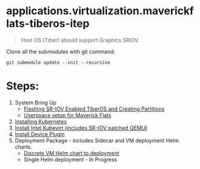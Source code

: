 # applications.virtualization.maverickflats-tiberos-itep
> Host OS (Tiber) should support Graphics SRIOV.

Clone all the submodules with git command: 
```
git submodule update --init --recursive
```

# Steps:
  1. System Bring Up
     - [Flashing SR-IOV Enabled TiberOS and Creating Partitions](tiber/tiber_flash_partition.md)
     - [Userspace setup for Maverick Flats](tiber/tiber_mf_setup.md)
  2. [Installing Kubernetes](Link)
  3. [Install Intel Kubevirt (includes SR-IOV patched QEMU)](https://github.com/intel-innersource/applications.virtualization.maverickflats-kubevirt-itep)
  4. [Install Device Plugin](https://github.com/intel-innersource/applications.virtualization.maverickflats-deviceplugin-itep?tab=readme-ov-file#deployment)
  5. Deployment Package - includes Sidecar and VM deployment Helm charts.
     - [Discrete VM Helm chart to deployment](deployment/discrete/discrete.md)
     - Single Helm deployment - In Progress
